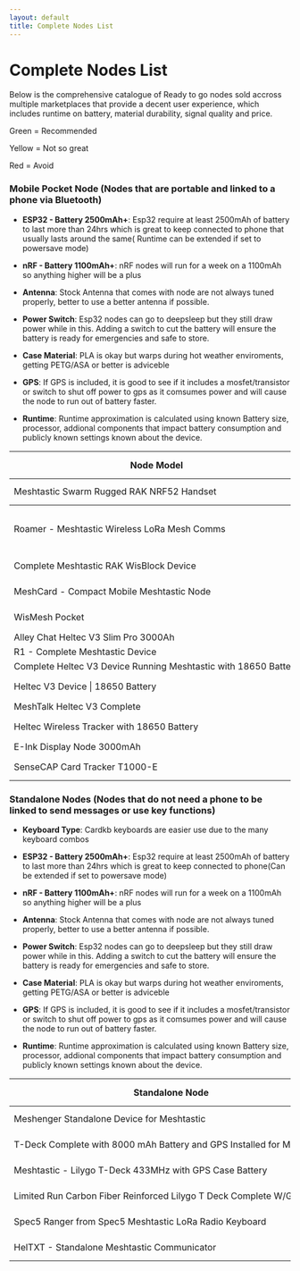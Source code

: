 ```yaml
---
layout: default
title: Complete Nodes List
---
```


# Complete Nodes List

Below is the comprehensive catalogue of Ready to go nodes sold accross multiple marketplaces that provide a decent user experience, which includes runtime on battery, material durability, signal quality and price.

Green = Recommended

Yellow = Not so great

Red = Avoid

### Mobile Pocket Node (Nodes that are portable and linked to a phone via Bluetooth)

- **ESP32 - Battery 2500mAh+**:	Esp32 require at least 2500mAh of battery to last more than 24hrs which is great to keep connected to phone that usually lasts around the same( Runtime can be extended if set to powersave mode)

- **nRF - Battery 1100mAh+**:	nRF nodes will run for a week on a 1100mAh so anything higher will be a plus

- **Antenna**:	Stock Antenna that comes with node are not always tuned properly, better to use a better antenna if possible.

- **Power Switch**:	Esp32 nodes can go to deepsleep but they still draw power while in this. Adding a switch to cut the battery will ensure the battery is ready for emergencies and safe to store.

- **Case Material**: PLA is okay but warps during hot weather enviroments, getting PETG/ASA or better is adviceble

- **GPS**:	If GPS is included, it is good to see if it includes a mosfet/transistor or switch to shut off power to gps as it comsumes power and will cause the node to run out of battery faster.

- **Runtime**: Runtime approximation is calculated using known Battery size, processor, addional components that impact battery consumption and publicly known settings known about the device.

<table>
  <thead>
    <tr>
      <th style="white-space: nowrap;">Node Model</th>
      <th>Fits in Pocket</th>
      <th>MCU</th>
      <th>Battery</th>
      <th>Antenna</th>
      <th>Case Material</th>
      <th>Power Switch</th>
      <th>GPS</th>
      <th>Sensors</th>
      <th>Buzzer</th>
      <th>Canned Module</th>
      <th>Weatherproof</th>
      <th>Approximate Runtime</th>
      <th>Price</th>
      <th>Link</th>
    </tr>
  <tbody>
    <tr>
      <td style="white-space: nowrap;">Meshtastic Swarm Rugged RAK NRF52 Handset</td>
      <td>Yes</td><!--Fits in Pocket-->
      <td>nRF</td><!--MCU--> 
      <td style="background-color: green;">2000mAh</td><!--Battery-->
      <td style="background-color: green;">Gizont</td><!--Antenna-->
      <td style="background-color: green;">Injection Mold</td><!--Case Material-->
      <td style="background-color: green;">Yes</td><!--Power Switch-->
      <td style="background-color: yellow; color: black;">GPS/No switch</td><!--GPS-->
      <td>None</td><!--GPS-->
      <td>None</td><!--Buzzer-->
      <td>None</td><!--Canned Module-->
      <td style="background-color: green;">Yes</td><!--Weatherproof-->
      <td>64Hrs</td><!--Approximate Runtime-->
      <td>$159.99</td><!--Price-->
      <td><a href="https://www.etsy.com/listing/1599932153/meshtastic-swarm-rugged-rak-nrf52">Link</a></td><!--Link-->
    </tr>
  <tbody>
    <tr>
      <td style="white-space: nowrap;">Roamer - Meshtastic Wireless LoRa Mesh Comms</td>
      <td>Yes</td><!--Fits in Pocket-->
      <td>nRF</td><!--MCU--> 
      <td style="background-color: green;">2000mAh</td><!--Battery-->
      <td style="background-color: green;">2.5 dBi</td><!--Antenna-->
      <td style="background-color: green;">Nylon (3201PA-F)</td><!--Case Material-->
      <td>None</td><!--Power Switch-->
      <td style="background-color: yellow; color: black;">GPS Ultra-Low Power</td><!--GPS-->
      <td>None</td><!--Sensors-->
      <td style="background-color: green;">Yes</td><!--Buzzer-->
      <td style="background-color: green;">Rotary Encoder</td><!--Canned Module-->
      <td style="background-color: green;">Yes</td><!--Weatherproof-->
      <td>170Hrs</td><!--Approximate Runtime-->
      <td>$129.00</td><!--Price-->
      <td><a href="https://www.tindie.com/products/embeddedarts/roamer-meshtastic-wireless-lora-mesh-comms/">Link</a></td><!--Link-->
    </tr>
    <tr>
      <td style="white-space: nowrap;">Complete Meshtastic RAK WisBlock Device</td>
      <td>Yes</td><!--Fits in Pocket-->
      <td>nRF</td><!--MCU-->
      <td style="background-color: green;">2000mAh</td><!--Battery-->
      <td style="background-color: yellow; color: black;">Stock</td><!--Antenna-->
      <td style="background-color: green;">ABS / PA6-CF</td><!--Case Material-->
      <td>None</td><!--Power Switch-->
      <td>None</td><!--GPS-->
      <td style="background-color: green;">BME680</td><!--Sensors-->
      <td>None</td><!--Buzzer-->
      <td>None</td><!--Canned Module-->
      <td>No</td><!--Weatherproof-->
      <td>307Hrs</td><!--Price-->
      <td>$125.00</td><!--Price-->
      <td><a href="https://www.etsy.com/listing/1725982705/complete-meshtastic-rak-wisblock-device">Link</a></td><!--Link-->
    </tr>
    <tr>
      <td style="white-space: nowrap;">MeshCard - Compact Mobile Meshtastic Node</td>
      <td>Yes</td>
      <td>nRF</td>
      <td style="background-color: green;">1100mAh</td>
      <td style="background-color: green;">Gizont</td>
      <td style="background-color: green;">Aluminum</td>
      <td style="background-color: green;">Yes</td>
      <td style="background-color: green;">GPS/with Switch</td>
      <td>None</td>
      <td>None</td><!--Buzzer-->
      <td>None</td><!--Canned Module-->
      <td>No</td>
      <td>154Hrs</td>
      <td>$114.40</td>
      <td><a href="https://www.etsy.com/listing/1736071130/meshcard-compact-mobile-meshtastic-node">Link</a></td>
    </tr>
    <tr>
      <td style="white-space: nowrap;">WisMesh Pocket</td>
      <td>Yes</td><!--Fits in Pocket-->
      <td>nRF</td><!--MCU-->
      <td style="background-color: green;">3200 mAh</td><!--Battery-->
      <td style="background-color: yellow; color: black;">Stock</td><!--Antenna-->
      <td style="background-color: yellow; color: black;">PLA</td><!--Case Material-->
      <td style="background-color: green;">Yes</td><!--Power Switch-->
      <td style="background-color: yellow; color: black;">GPS/No switch</td><!--GPS-->
      <td>None</td><!--Sensors-->
      <td>None</td><!--Buzzer-->
      <td>None</td><!--Canned Module-->
      <td>No</td><!--Weatherproof-->
      <td>96Hrs</td><!--Weatherproof-->
      <td>$89.97</td><!--Price-->
      <td><a href="https://store.rokland.com/products/wismesh-pocket">Link</a></td><!--Link-->
    </tr>
    <tr>
      <td style="white-space: nowrap;">Alley Chat Heltec V3 Slim Pro 3000Ah</td>
      <td>Yes</td><!--Fits in Pocket-->
      <td>ESP32</td><!--MCU-->
      <td style="background-color: green;">3000mAh</td><!--Case Material-->
      <td style="background-color: green;">Gizont</td><!--Case Material-->
      <td style="background-color: yellow; color: black;">PLA+</td><!--Case Material-->
      <td>None</td><!--Power Switch-->
      <td>None</td><!--GPS-->
      <td>None</td><!--Sensors-->
      <td>None</td><!--Buzzer-->
      <td>None</td><!--Canned Module-->
      <td>No</td><!--Weatherproof-->
      <td>30Hrs</td><!--Approximate Runtime-->
      <td>$79.99</td><!--Price-->
      <td><a href="https://www.etsy.com/listing/1733573998/heltec-v3-complete-running-meshtastic">Link</a></td><!--Link-->
    </tr>
    <tr>
      <td style="white-space: nowrap;">R1 - Complete Meshtastic Device</td>
      <td>Yes</td><!--Fits in Pocket-->
      <td>nRF</td><!--MCU-->
      <td style="background-color: green;">1800mAh</td><!--Battery-->
      <td style="background-color: yellow; color: black;">Stock</td><!--Antenna-->
      <td style="background-color: yellow; color: black;">PLA CF</td><!--Case Material-->
      <td>None</td><!--Power Switch-->
      <td>None</td><!--GPS-->
      <td>None</td><!--Sensors-->
      <td>None</td><!--Buzzer-->
      <td>None</td><!--Canned Module-->
      <td>No</td><!--Weatherproof-->
      <td>300Hrs</td><!--Approximate Runtime-->
      <td>$79.00</td><!--Approximate Runtime-->
      <td><a href="https://www.etsy.com/listing/1801743857/r1-complete-meshtastic-device-powered-by">Link</a></td><!--Link-->
    </tr>
    <tr>
      <td style="white-space: nowrap;">Complete Heltec V3 Device Running Meshtastic with 18650 Battery</td>
      <td>Yes</td><!--Fits in Pocket-->
      <td>ESP32</td><!--MCU-->
      <td style="background-color: green;">3000mAh</td><!--Battery-->
      <td style="background-color: green;">Gizont</td><!--Antenna-->
      <td style="background-color: green;">PETG</td><!--Case Material-->
      <td>None</td><!--Power Switch-->
      <td>None</td><!--GPS-->
      <td>None</td><!--Sensors-->
      <td>None</td><!--Buzzer-->
      <td>None</td><!--Canned Module-->
      <td>No</td><!--Weatherproof-->
      <td>30Hrs</td><!--Approximate Runtime-->
      <td>$72.51</td><!--Price-->
      <td><a href="https://www.etsy.com/listing/1726331968/complete-heltec-v3-device-running">Link</a></td><!--Link-->
    </tr>
    <tr>
      <td style="white-space: nowrap;">Heltec V3 Device | 18650 Battery</td>
      <td>Yes</td><!--Fits in Pocket-->
      <td>ESP32</td><!--MCU-->
      <td style="background-color: green;">3350mAh</td><!--Battery-->
      <td style="background-color: yellow; color: black;">Stock</td><!--Battery-->
      <td style="background-color: green;">ABS / PA6-CF</td><!--Case Material-->
      <td>None</td><!--Power Switch-->
      <td>None</td><!--GPS-->
      <td>None</td><!--Sensors-->
      <td>None</td><!--Buzzer-->
      <td>None</td><!--Canned Module-->
      <td>No</td><!--Weatherproof-->
      <td>34Hrs</td><!--Approximate Runtime-->
      <td>$70.00</td><!--Price-->
      <td><a href="https://www.etsy.com/listing/1726354799/complete-meshtastic-heltec-v3-device">Link</a></td><!--Link-->
    </tr>
    <tr>
      <td style="white-space: nowrap;">MeshTalk Heltec V3 Complete</td>
      <td>Yes</td><!--Fits in Pocket-->
      <td>ESP32</td><!--MCU-->
      <td style="background-color: green;">3000mAh</td><!--Battery-->
      <td style="background-color: green;">5dBi</td><!--Antenna-->
      <td style="background-color: green;">PETG</td><!--Case Material-->
      <td>None</td><!--Power Switch-->
      <td>None</td><!--GPS-->
      <td>None</td><!--Sensors-->
      <td>None</td><!--Buzzer-->
      <td>None</td><!--Canned Module-->
      <td>No</td><!--Weatherproof-->
      <td>30Hrs</td><!--Approximate Runtime-->
      <td>$67.49</td><!--Price-->
      <td><a href="https://www.etsy.com/listing/1756582234/meshtalk-heltec-v3-complete-device">Link</a></td><!--Link-->
    </tr>
    <tr>
      <td style="white-space: nowrap;">Heltec Wireless Tracker with 18650 Battery</td>
      <td>Yes</td><!--Fits in Pocket-->
      <td>ESP32</td><!--MCU-->
      <td style="background-color: green;">3000mAh</td><!--Battery-->
      <td style="background-color: green;">Gizont</td><!--Antenna-->
      <td style="background-color: green;">PETG</td><!--Case Material-->
      <td>None</td><!--Power Switch-->
      <td style="background-color: yellow; color: black;">GPS/No switch</td><!--GPS-->
      <td>None</td><!--Sensors-->
      <td>None</td><!--Buzzer-->
      <td>None</td><!--Canned Module-->
      <td>No</td><!--Weatherproof-->
      <td>19Hrs</td><!--Approximate Runtime-->
      <td>$60.51</td><!--Price-->
      <td><a href="https://www.etsy.com/listing/1757243131/complete-heltec-wireless-tracker-with">Link</a></td><!--Link-->
    </tr>
    <tr>
      <td style="white-space: nowrap;">E-Ink Display Node 3000mAh</td>
      <td>Yes</td><!--Fits in Pocket-->
      <td>ESP32</td><!--MCU-->
      <td style="background-color: green;">3000mAh</td><!--Battery-->
      <td style="background-color: yellow; color: black;">Stock</td><!--Antenna-->
      <td style="background-color: yellow; color: black;">PLA+</td><!--Case Material-->
      <td>None</td><!--Power Switch-->
      <td>None</td><!--GPS-->
      <td>None</td><!--Sensors-->
      <td>None</td><!--Buzzer-->
      <td>None</td><!--Canned Module-->
      <td>No</td><!--Weatherproof-->
      <td>95Hrs</td><!--Approximate Runtime-->
      <td>$55.00</td><!--Price-->
      <td><a href="https://www.tindie.com/products/harukitoreda/e-ink-display-meshtastic-node-3000mah-complete/">Link</a></td><!--Link-->
    </tr>
    <tr>
      <td style="white-space: nowrap;">SenseCAP Card Tracker T1000-E</td>
      <td>Yes</td><!--Fits in Pocket-->
      <td>nRF</td><!--MCU-->
      <td style="background-color: yellow; color: black;">700mAh</td><!--Battery-->
      <td style="background-color: yellow; color: black;">Stock</td><!--Antenna-->
      <td style="background-color: green;">Injection Mold</td><!--Case Material-->
      <td>None</td><!--Power Switch-->
      <td style="background-color: yellow; color: black;">GPS/No switch</td><!--GPS-->
      <td style="background-color: green;">Temperature</td><!--Sensors-->
      <td style="background-color: green;">Yes</td><!--Buzzer-->
      <td>None</td><!--Canned Module-->
      <td style="background-color: green;">Yes</td><!--Weatherproof-->
      <td>48Hrs</td><!--Approximate Runtime-->
      <td>$39.90</td><!--Price-->
      <td><a href="https://www.seeedstudio.com/SenseCAP-Card-Tracker-T1000-E-for-Meshtastic-p-5913.html">Link</a></td><!--Link-->
    </tr>
  </tbody>
</table>

### Standalone Nodes (Nodes that do not need a phone to be linked to send messages or use key functions)

- **Keyboard Type**:	Cardkb keyboards are easier use due to the many keyboard combos													

- **ESP32 - Battery 2500mAh+**:	Esp32 require at least 2500mAh of battery to last more than 24hrs which is great to keep connected to phone(Can be extended if set to powersave mode)													

- **nRF - Battery 1100mAh+**:	nRF nodes will run for a week on a 1100mAh so anything higher will be a plus													

- **Antenna**:	Stock Antenna that comes with node are not always tuned properly, better to use a better antenna if possible.													

- **Power Switch**: Esp32 nodes can go to deepsleep but they still draw power while in this. Adding a switch to cut the battery will ensure the battery is ready for emergencies and safe to store.													

- **Case Material**:	PLA is okay but warps during hot weather enviroments, getting PETG/ASA or better is adviceble													

- **GPS**:	If GPS is included, it is good to see if it includes a mosfet/transistor or switch to shut off power to gps as it comsumes power and will cause the node to run out of battery faster.					

- **Runtime**: Runtime approximation is calculated using known Battery size, processor, addional components that impact battery consumption and publicly known settings known about the device.

<table>
  <thead>
    <tr>
      <th style="white-space: nowrap;">Standalone Node</th>
      <th>Keyboard Handheld</th>
      <th>MCU</th>
      <th>Battery</th>
      <th>Antenna</th>
      <th>Case Material</th>
      <th>Power Switch</th>
      <th>GPS</th>
      <th>Sensor</th>
      <th>Buzzer</th>
      <th>Approximate Runtime</th>
      <th>Price</th>
      <th>Link</th>
    </tr>
  </thead>
  <tbody>
    <tr>
      <td style="white-space: nowrap;">Meshenger Standalone Device for Meshtastic</td>
      <td style="background-color: green;">Cardkb</td>
      <td>nRF</td>
      <td style="background-color: green;">4000mAh</td>
      <td style="background-color: green;">Gizont</td>
      <td style="background-color: green;">ASA</td>
      <td style="background-color: green;">Yes</td>
      <td style="background-color: yellow; color: black;">GPS/No switch</td>
      <td>None</td>
      <td style="background-color: green;">Yes</td>
      <td>312 Hrs</td>
      <td>$250.00</td>
      <td><a href="https://www.etsy.com/listing/1390142667/meshenger-standalone-device-for">Link</a></td>
    </tr>
    <tr>
      <td style="white-space: nowrap;">T-Deck Complete with 8000 mAh Battery and GPS Installed for Meshtastic</td>
      <td style="background-color: yellow; color: black;">Blackberry</td>
      <td>ESP32</td>
      <td style="background-color: green;">8000mAh</td>
      <td style="background-color: yellow; color: black;">Stock</td>
      <td style="background-color: yellow; color: black;">PLA</td>
      <td style="background-color: green;">Yes</td>
      <td style="background-color: green;">GPS/with Switch</td>
      <td>None</td>
      <td style="background-color: green;">Yes</td>
      <td>76Hrs</td>
      <td>$205.00</td>
      <td><a href="https://www.etsy.com/listing/1740148840/t-deck-complete-with-8000-mah-battery">Link</a></td>
    </tr>
    <tr>
      <td style="white-space: nowrap;">Meshtastic - Lilygo T-Deck 433MHz with GPS Case Battery</td>
      <td style="background-color: yellow; color: black;">Blackberry</td>
      <td>ESP32</td>
      <td style="background-color: green;">6000mAh</td>
      <td style="background-color: green;">3dBi</td>
      <td style="background-color: yellow; color: black;">PLA+</td>
      <td style="background-color: green;">Yes</td>
      <td>GPS/No switch</td>
      <td>None</td>
      <td style="background-color: green;">Yes</td>
      <td>14Hrs</td>
      <td>$216.82</td>
      <td><a href="https://www.etsy.com/listing/1768715019/meshtastic-lilygo-t-deck-with-gps-case">Link</a></td>
    </tr>
    <tr>
      <td style="white-space: nowrap;">Limited Run Carbon Fiber Reinforced Lilygo T Deck Complete W/GPS</td>
      <td style="background-color: yellow; color: black;">Blackberry</td>
      <td>ESP32</td>
      <td style="background-color: green;">8000mAh</td>
      <td style="background-color: green;">3dBi</td>
      <td style="background-color: green;">PETG</td>
      <td style="background-color: green;">Yes</td>
      <td style="background-color: yellow; color: black;">GPS/No switch</td>
      <td>None</td>
      <td style="background-color: green;">Yes</td>
      <td>19Hrs</td>
      <td>$185.40</td>
      <td><a href="https://www.etsy.com/listing/1801509135/limited-run-carbon-fiber-rienforced">Link</a></td>
    </tr>
    <tr>
      <td style="white-space: nowrap;">Spec5 Ranger from Spec5 Meshtastic LoRa Radio Keyboard</td>
      <td style="background-color: yellow; color: black;">Blackberry</td>
      <td>ESP32</td>
      <td style="background-color: green;">3300mAh</td>
      <td>Unknown</td>
      <td style="background-color: green;">PETG</td>
      <td style="background-color: green;">Yes</td>
      <td style="background-color: yellow; color: black;">GPS/No switch</td>
      <td>None</td>
      <td style="background-color: green;">Yes</td>
      <td>8Hrs</td>
      <td>$179.99</td>
      <td><a href="https://www.etsy.com/listing/1727452694/spec5-ranger-from-spec5-meshtastic-lora">Link</a></td>
    </tr>
    <tr>
      <td style="white-space: nowrap;">HelTXT - Standalone Meshtastic Communicator</td>
      <td style="background-color: green;">Cardkb</td>
      <td>ESP32</td>
      <td style="background-color: green;">4000mAh</td>
      <td style="background-color: yellow; color: black;">Stock</td>
      <td style="background-color: yellow; color: black;">PLA+</td>
      <td style="background-color: green;">Yes</td>
      <td style="background-color: green;">GPS/with mosfet</td>
      <td style="background-color: green;">BME680</td>
      <td style="background-color: green;">Yes</td>
      <td>168Hrs</td>
      <td>$125.00</td>
      <td><a href="https://www.tindie.com/products/harukitoreda/heltxt-standalone-meshtastic-communicator/">Link</a></td>
    </tr>
  </tbody>
</table>
